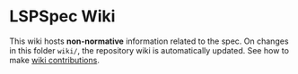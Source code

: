 # LSPSpec Wiki

This wiki hosts **non-normative** information related to the spec.
On changes in this folder `wiki/`, the repository wiki is automatically updated. 
See how to make [wiki contributions](./Wiki-Contributions.md).

